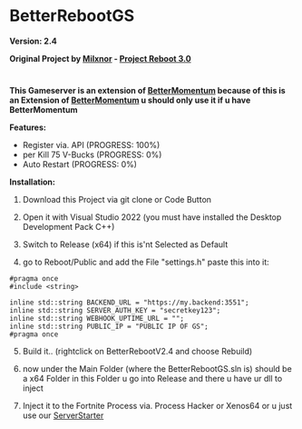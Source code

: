 # BetterRebootGS

**Version: 2.4**

**Original Project by [Milxnor](https://github.com/Milxnor) - [Project Reboot 3.0](https://github.com/Milxnor/Project-Reboot-3.0)**

#

**This Gameserver is an extension of [BetterMomentum](https://github.com/Project-BlackFN/BetterMomentum) because of this is an Extension of [BetterMomentum](https://github.com/Project-BlackFN/BetterMomentum) u should only use it if u have BetterMomentum**

**Features:**

- Register via. API (PROGRESS: 100%)
- per Kill 75 V-Bucks (PROGRESS: 0%)
- Auto Restart (PROGRESS: 0%)


**Installation:**

1. Download this Project via git clone or Code Button

2. Open it with Visual Studio 2022 (you must have installed the Desktop Development Pack C++)

3. Switch to Release (x64) if this is'nt Selected as Default

4. go to Reboot/Public and add the File "settings.h" paste this into it:

```
#pragma once
#include <string>

inline std::string BACKEND_URL = "https://my.backend:3551";
inline std::string SERVER_AUTH_KEY = "secretkey123";
inline std::string WEBHOOK_UPTIME_URL = "";
inline std::string PUBLIC_IP = "PUBLIC IP OF GS";
#pragma once
```

5. Build it.. (rightclick on BetterRebootV2.4 and choose Rebuild)

6. now under the Main Folder (where the BetterRebootGS.sln is) should be a x64 Folder in this Folder u go into Release and there u have ur dll to inject

6. Inject it to the Fortnite Process via. Process Hacker or Xenos64 or u just use our [ServerStarter](https://github.com/Project-BlackFN/ServerStarter)